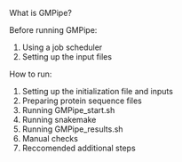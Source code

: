 What is GMPipe?

Before running GMPipe:
1) Using a job scheduler
2) Setting up the input files

How to run:
1) Setting up the initialization file and inputs
2) Preparing protein sequence files
3) Running GMPipe_start.sh 
4) Running snakemake
5) Running GMPipe_results.sh
6) Manual checks
7) Reccomended additional steps
